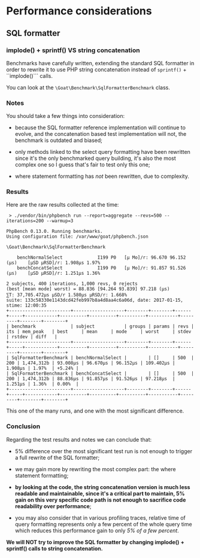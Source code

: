 # Performance considerations

## SQL formatter

### implode() + sprintf() VS string concatenation

Benchmarks have carefully written, extending the standard SQL formatter in order
to rewrite it to use PHP string concatenation instead of ``sprintf()`` +
``implode()``` calls.

You can look at the ``\Goat\Benchmark\SqlFormatterBenchmark`` class.


### Notes

You should take a few things into consideration:

 *  because the SQL formatter reference implementation will continue to evolve,
    and the concatenation based test implementation will not, the benchmark is
    outdated and biased;

 *  only methods linked to the select query formatting have been rewritten
    since it's the only benchmarked query building, it's also the most complex
    one so I guess that's fair to test only this one;

 *  where statement formatting has *not* been rewritten, due to complexity.


### Results

Here are the raw results collected at the time:

```
 > ./vendor/bin/phpbench run --report=aggregate --revs=500 --iterations=200 --warmup=3

PhpBench 0.13.0. Running benchmarks.
Using configuration file: /var/www/goat/phpbench.json

\Goat\Benchmark\SqlFormatterBenchmark

    benchNormalSelect             I199 P0   [μ Mo]/r: 96.670 96.152 (μs)    [μSD μRSD]/r: 1.908μs 1.97%
    benchConcatSelect             I199 P0   [μ Mo]/r: 91.857 91.526 (μs)    [μSD μRSD]/r: 1.251μs 1.36%

2 subjects, 400 iterations, 1,000 revs, 0 rejects
(best [mean mode] worst) = 88.836 [94.264 93.839] 97.218 (μs)
⅀T: 37,705.472μs μSD/r 1.580μs μRSD/r: 1.668%
suite: 133c58330e1143dcd42feb997b8a4d8aa4c6a06d, date: 2017-01-15, stime: 12:00:35
+-----------------------+-------------------+--------+--------+------+-----+------------+----------+----------+----------+-----------+---------+--------+--------+
| benchmark             | subject           | groups | params | revs | its | mem_peak   | best     | mean     | mode     | worst     | stdev   | rstdev | diff   |
+-----------------------+-------------------+--------+--------+------+-----+------------+----------+----------+----------+-----------+---------+--------+--------+
| SqlFormatterBenchmark | benchNormalSelect |        | []     | 500  | 200 | 1,474,312b | 93.008μs | 96.670μs | 96.152μs | 109.402μs | 1.908μs | 1.97%  | +5.24% |
| SqlFormatterBenchmark | benchConcatSelect |        | []     | 500  | 200 | 1,474,312b | 88.836μs | 91.857μs | 91.526μs | 97.218μs  | 1.251μs | 1.36%  | 0.00%  |
+-----------------------+-------------------+--------+--------+------+-----+------------+----------+----------+----------+-----------+---------+--------+--------+
```

This one of the many runs, and one with the most significant difference.


### Conclusion

Regarding the test results and notes we can conclude that:

 *  5% difference over the most significant test run is not enough to trigger a
    full rewrite of the SQL formatter;

 *  we may gain more by rewriting the most complex part: the where statement
    formatting;

 *  **by looking at the code, the string concatenation version is much less**
    **readable and maintainable, since it's a critical part to maintain, 5%**
    **gain on this very specific code path is not enough to sacrifice code**
    **readability over performance**;

 *  you may also consider that in various profiling traces, relative time of
    query formatting represents only a few percent of the whole query time
    which reduces this performance gain to only *5% of a few percent*.

**We will NOT try to improve the SQL formatter by changing implode()**
**+ sprintf() calls to string concatenation.**
